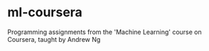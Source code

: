 # ml-coursera
Programming assignments from the 'Machine Learning' course on Coursera, taught by Andrew Ng 
